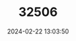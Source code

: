 ---
title: "32506"
category: "Hopea helferi"
draft: false
date: 2024-02-22 13:03:50
languages:
  Central Khmer: ["Koki Daek"]
  Thai: ["Krabok kang"]
  Malay: ["Lintah Bukit"]
---